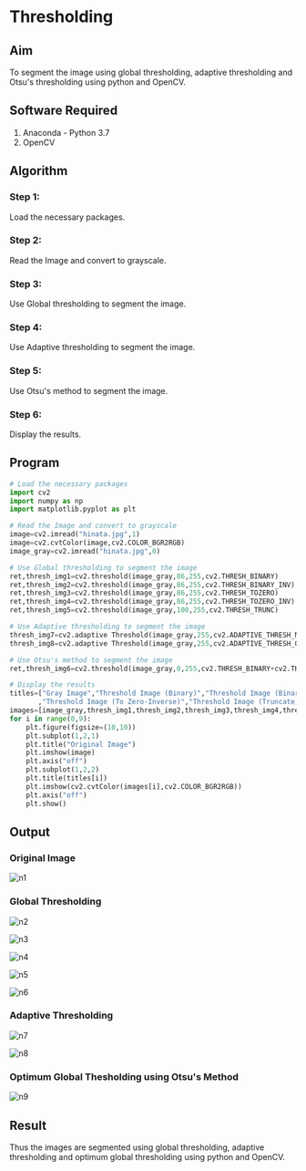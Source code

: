 # Thresholding
## Aim
To segment the image using global thresholding, adaptive thresholding and Otsu's thresholding using python and OpenCV.

## Software Required
1. Anaconda - Python 3.7
2. OpenCV

## Algorithm

### Step 1:
Load the necessary packages.

### Step 2:
Read the Image and convert to grayscale.

### Step 3:
Use Global thresholding to segment the image.

### Step 4:
Use Adaptive thresholding to segment the image.

### Step 5:
Use Otsu's method to segment the image.

### Step 6:
Display the results.

## Program

```python
# Load the necessary packages
import cv2
import numpy as np
import matplotlib.pyplot as plt

# Read the Image and convert to grayscale
image=cv2.imread("hinata.jpg",1)
image=cv2.cvtColor(image,cv2.COLOR_BGR2RGB)
image_gray=cv2.imread("hinata.jpg",0)

# Use Global thresholding to segment the image
ret,thresh_img1=cv2.threshold(image_gray,86,255,cv2.THRESH_BINARY)
ret,thresh_img2=cv2.threshold(image_gray,86,255,cv2.THRESH_BINARY_INV)
ret,thresh_img3=cv2.threshold(image_gray,86,255,cv2.THRESH_TOZERO)
ret,thresh_img4=cv2.threshold(image_gray,86,255,cv2.THRESH_TOZERO_INV)
ret,thresh_img5=cv2.threshold(image_gray,100,255,cv2.THRESH_TRUNC)

# Use Adaptive thresholding to segment the image
thresh_img7=cv2.adaptive Threshold(image_gray,255,cv2.ADAPTIVE_THRESH_MEAN_C,cv2.THRESH_BINARY,11,2)
thresh_img8=cv2.adaptive Threshold(image_gray,255,cv2.ADAPTIVE_THRESH_GAUSSIAN_C,cv2.THRESH_BINARY,11,2)

# Use Otsu's method to segment the image 
ret,thresh_img6=cv2.threshold(image_gray,0,255,cv2.THRESH_BINARY+cv2.THRESH_OTSU)

# Display the results
titles=["Gray Image","Threshold Image (Binary)","Threshold Image (Binary Inverse)","Threshold Image (To Zero)"
       ,"Threshold Image (To Zero-Inverse)","Threshold Image (Truncate)","Otsu","Adaptive Threshold (Mean)","Adaptive Threshold (Gaussian)"]
images=[image_gray,thresh_img1,thresh_img2,thresh_img3,thresh_img4,thresh_img5,thresh_img6,thresh_img7,thresh_img8]
for i in range(0,9):
    plt.figure(figsize=(10,10))
    plt.subplot(1,2,1)
    plt.title("Original Image")
    plt.imshow(image)
    plt.axis("off")
    plt.subplot(1,2,2)
    plt.title(titles[i])
    plt.imshow(cv2.cvtColor(images[i],cv2.COLOR_BGR2RGB))
    plt.axis("off")
    plt.show()


```
## Output

### Original Image

![n1](https://user-images.githubusercontent.com/75234942/169638660-10b961d3-5eae-434e-9825-218cf77ca772.png)



### Global Thresholding
![n2](https://user-images.githubusercontent.com/75234942/169638691-4622d148-9877-4755-b577-4ad805f3ab9b.png)

![n3](https://user-images.githubusercontent.com/75234942/169638734-ffe09e7b-d0f5-4e69-b613-625f1e91bb35.png)

![n4](https://user-images.githubusercontent.com/75234942/169638789-a27ebc60-da68-4287-8694-bbc87b3908d2.png)

![n5](https://user-images.githubusercontent.com/75234942/169638829-db750d70-fd69-4a29-9037-70edc520cb75.png)

![n6](https://user-images.githubusercontent.com/75234942/169638881-1577c934-c699-4361-8bd5-8c8abd27cbe9.png)


### Adaptive Thresholding
![n7](https://user-images.githubusercontent.com/75234942/170093477-a5a1d233-9969-4443-ae89-6907327ed933.png)

![n8](https://user-images.githubusercontent.com/75234942/170093798-c99c5fd5-a2ba-45fd-b00c-4ce0f3ff9913.png)



### Optimum Global Thesholding using Otsu's Method

![n9](https://user-images.githubusercontent.com/75234942/170093861-15a9c8c3-3eb4-4b87-886c-1227db2b6514.png)



## Result
Thus the images are segmented using global thresholding, adaptive thresholding and optimum global thresholding using python and OpenCV.

